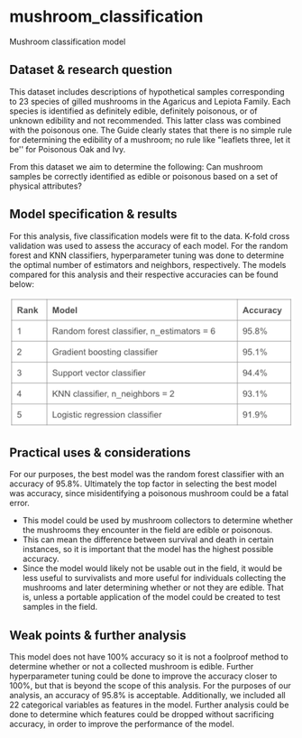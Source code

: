 # mushroom_classification
Mushroom classification model

## Dataset & research question

This dataset includes descriptions of hypothetical samples corresponding to 23 species of gilled mushrooms in the Agaricus and Lepiota Family. Each species is identified as definitely edible, definitely poisonous, or of unknown edibility and not recommended. This latter class was combined with the poisonous one. The Guide clearly states that there is no simple rule for determining the edibility of a mushroom; no rule like "leaflets three, let it be'' for Poisonous Oak and Ivy.

From this dataset we aim to determine the following:
Can mushroom samples be correctly identified as edible or poisonous based on a set of physical attributes?


## Model specification & results

For this analysis, five classification models were fit to the data. K-fold cross validation was used to assess the accuracy of each model. For the random forest and KNN classifiers, hyperparameter tuning was done to determine the optimal number of estimators and neighbors, respectively. The models compared for this analysis and their respective accuracies can be found below: 

![](https://github.com/jdscott782/mushroom_classification/blob/main/model%20accuracy%20results.png)


## Practical uses & considerations

For our purposes, the best model was the random forest classifier with an accuracy of 95.8%. Ultimately the top factor in selecting the best model was accuracy, since misidentifying a poisonous mushroom could be a fatal error.

* This model could be used by mushroom collectors to determine whether the mushrooms they encounter in the field are edible or poisonous. 
* This can mean the difference between survival and death in certain instances, so it is important that the model has the highest possible accuracy. 
* Since the model would likely not be usable out in the field, it would be less useful to survivalists and more useful for individuals collecting the mushrooms and later determining whether or not they are edible. That is, unless a portable application of the model could be created to test samples in the field.


## Weak points & further analysis

This model does not have 100% accuracy so it is not a foolproof method to determine whether or not a collected mushroom is edible. Further hyperparameter tuning could be done to improve the accuracy closer to 100%, but that is beyond the scope of this analysis. For the purposes of our analysis, an accuracy of 95.8% is acceptable.
Additionally, we included all 22 categorical variables as features in the model. Further analysis could be done to determine which features could be dropped without sacrificing accuracy, in order to improve the performance of the model.


